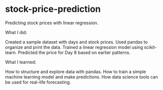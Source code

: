 # stock-price-prediction
Predicting stock prices with linear regression.

What I did:

Created a sample dataset with days and stock prices.
Used pandas to organize and print the data.
Trained a linear regression model using scikit-learn.
Predicted the price for Day 8 based on earlier patterns.

What I learned:

How to structure and explore data with pandas.
How to train a simple machine learning model and make predictions.
How data science tools can be used for real-life forecasting.

